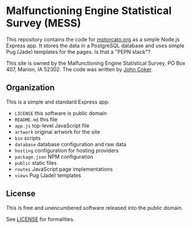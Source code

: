 # Malfunctioning Engine Statistical Survey (MESS)

This repository contains the code for [motorcato.org](https://motorcato.org) as a simple Node.js Express app.
It stores the data in a PostgreSQL database and uses simple Pug (Jade) templates for the pages. Is that a "PEPN stack"?

This site is owned by the Malfunctioning Engine Statistical Survey, PO Box 407, Marion, IA 52302.
The code was written by [John Coker](mailto:john@jcsw.com).

## Organization

This is a simple and standard Express app:
  - `LICENSE` this software is public domain
  - `README.md` this file
  - `app.js` top-level JavaScript file
  - `artwork` original artwork for the site
  - `bin` scripts
  - `database` database configuration and raw data
  - `hosting` configuration for hosting providers
  - `package.json` NPM configuration
  - `public` static files
  - `routes` JavaScript page implementations
  - `views` Pug (Jade) templates

## License

This is free and unencumbered software released into the public domain.

See [LICENSE](LICENSE) for formalities.
